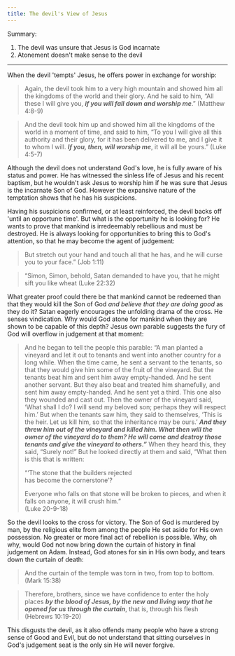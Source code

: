 ```yaml
---
title: The devil's View of Jesus
--- 
```


Summary:

1. The devil was unsure that Jesus is God incarnate
2. Atonement doesn't make sense to the devil

---

When the devil 'tempts' Jesus, he offers power in exchange for worship:

> Again, the devil took him to a very high mountain and showed him all the kingdoms of the world and their glory. And he said to him, “All these I will give you, ***if you will fall down and worship me***.” (Matthew 4:8-9)


> And the devil took him up and showed him all the kingdoms of the world in a moment of time, and said to him, “To you I will give all this authority and their glory, for it has been delivered to me, and I give it to whom I will. ***If you, then, will worship me***, it will all be yours.” (Luke 4:5-7)

Although the devil does not understand God's love, he is fully aware of his status and power. He has witnessed the sinless life of Jesus and his recent baptism, but he wouldn't ask Jesus to worship him if he was sure that Jesus is the incarnate Son of God. However the expansive nature of the temptation shows that he has his suspicions.

Having his suspicions confirmed, or at least reinforced, the devil backs off 'until an opportune time'. But what is the opportunity he is looking for? He wants to prove that mankind is irredeemably rebellious and must be destroyed. He is always looking for opportunities to bring this to God's attention, so that he may become the agent of judgement:

> But stretch out your hand and touch all that he has, and he will curse you to your face.” (Job 1:11)

> “Simon, Simon, behold, Satan demanded to have you, that he might sift you like wheat (Luke 22:32)

What greater proof could there be that mankind cannot be redeemed than that they would kill the Son of God *and believe that they are doing good* as they do it? Satan eagerly encourages the unfolding drama of the cross. He senses vindication. Why would God atone for mankind when they are shown to be capable of this depth? Jesus own parable suggests the fury of God will overflow in judgement at that moment:

> And he began to tell the people this parable: “A man planted a vineyard and let it out to tenants and went into another country for a long while. When the time came, he sent a servant to the tenants, so that they would give him some of the fruit of the vineyard. But the tenants beat him and sent him away empty-handed. And he sent another servant. But they also beat and treated him shamefully, and sent him away empty-handed. And he sent yet a third. This one also they wounded and cast out. Then the owner of the vineyard said, ‘What shall I do? I will send my beloved son; perhaps they will respect him.’ But when the tenants saw him, they said to themselves, ‘This is the heir. Let us kill him, so that the inheritance may be ours.’ ***And they threw him out of the vineyard and killed him. What then will the owner of the vineyard do to them? He will come and destroy those tenants and give the vineyard to others.”*** When they heard this, they said, “Surely not!” But he looked directly at them and said, “What then is this that is written:
>
> “‘The stone that the builders rejected  
>  has become the cornerstone’?
>
> Everyone who falls on that stone will be broken to pieces, and when it falls on anyone, it will crush him.”  
(Luke 20-9-18)

So the devil looks to the cross for victory. The Son of God is murdered by man, by the religious elite from among the people He set aside for His own possession. No greater or more final act of rebellion is possible. Why, oh why, would God not now bring down the curtain of history in final judgement on Adam. Instead, God atones for sin in His own body, and tears down the curtain of death:

> And the curtain of the temple was torn in two, from top to bottom. (Mark 15:38)

> Therefore, brothers, since we have confidence to enter the holy places ***by the blood of Jesus, by the new and living way that he opened for us through the curtain***, that is, through his flesh (Hebrews 10:19-20)

This disgusts the devil, as it also offends many people who have a strong sense of Good and Evil, but do not understand that sitting ourselves in God's judgement seat is the only sin He will never forgive.
